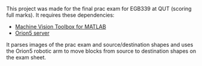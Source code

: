 This project was made for the final prac exam for EGB339 at QUT (scoring full marks). It requires these dependencies:

* [Machine Vision Toolbox for MATLAB](http://petercorke.com/wordpress/toolboxes/machine-vision-toolbox)
* [Orion5 server](https://github.com/RAWrobotics/Orion5)

It parses images of the prac exam and source/destination shapes and uses the Orion5 robotic arm to move blocks from source to destination shapes on the exam sheet.